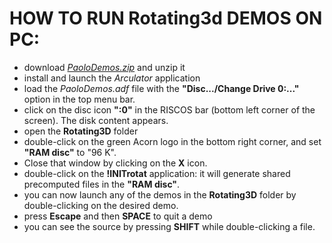# HOW TO RUN Rotating3d DEMOS ON PC:

  - download [_PaoloDemos.zip_](../../Demos/PaoloDemos.zip) and unzip it
  - install and launch the _Arculator_ application
  - load the _PaoloDemos.adf_ file with the **"Disc.../Change Drive 0:..."** option in the top menu bar.
  - click on the disc icon **":0"** in the RISCOS bar (bottom left corner of the screen). The disk content appears.
  - open the **Rotating3D** folder
  - double-click on the green Acorn logo in the bottom right corner, and set **"RAM disc"** to "96 K".
  - Close that window by clicking on the **X** icon.
  - double-click on the **!INITrotat** application: it will generate shared precomputed files in the **"RAM disc"**.
  - you can now launch any of the demos in the **Rotating3D** folder by double-clicking on the desired demo.
  - press **Escape** and then **SPACE** to quit a demo
  - you can see the source by pressing **SHIFT** while double-clicking a file.
